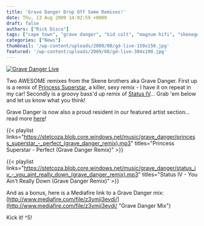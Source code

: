 ```yaml
---
title: 'Grave Danger Drop Off Some Remixes!'
date: Thu, 13 Aug 2009 14:02:59 +0000
draft: false
authors: ["Rick Disco"]
tags: ["cape town", "grave danger", "kid colt", "magnum hifi", "skenegenes!"]
categories: ["News"]
thumbnail: '/wp-content/uploads/2009/08/gd-live-150x150.jpg'
featured: '/wp-content/uploads/2009/08/gd-live-304x190.jpg'
---
```


[![Grave Danger Live](/wp-content/uploads/2009/08/gd-live.jpg "Grave Danger Live")](/wp-content/uploads/2009/08/gd-live.jpg)

Two AWESOME remixes from the Skene brothers aka Grave Danger. First up is a remix of [Princess Superstar](http://www.myspace.com/k7princess "Princess Superstar"), a killer, sexy remix - I have it on repeat in my car! Secondly is a groovy bass'd up remix of [Status IV](http://www.myspace.com/statusivnyc "Status IV")... Grab 'em below and let us know what you think!

Grave Danger is now also a proud resident in our featured artist section... read more [here](/artists/grave-danger/ "Grave Danger")!

{{< playlist
    links="https://stetcoza.blob.core.windows.net/music/grave_danger/princess_superstar_-_perfect_(grave_danger_remix).mp3"
    titles="Princess Superstar - Perfect (Grave Danger Remix)" >}}

{{< playlist
    links="https://stetcoza.blob.core.windows.net/music/grave_danger/status_iv_-_you_aint_really_down_(grave_danger_remix).mp3"
    titles="Status IV - You Ain't Really Down (Grave Danger Remix)" >}}

And as a bonus, here is a Mediafire link to a Grave Danger mix: [http://www.mediafire.com/file/z3ymji3eydi/](http://www.mediafire.com/file/z3ymji3eydi/ "Grave Danger Mix")

Kick it! ^5!